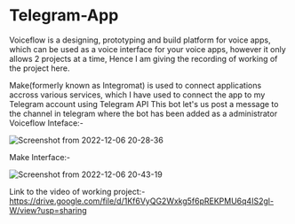 # Telegram-App

Voiceflow is a designing, prototyping and build platform for voice apps, which can be used as a voice interface for your voice apps, however it only allows 2 projects at a time, Hence I am giving the recording of working of the project here.

Make(formerly known as Integromat) is used to connect applications accross various services, which I have used to connect the app to my Telegram account using Telegram API
This bot let's us post a message to the channel in telegram where the bot has been added as a administrator
Voiceflow Inteface:-

![Screenshot from 2022-12-06 20-28-36](https://user-images.githubusercontent.com/78522965/208191252-e392e3da-3eaf-4456-ac84-6b8cc4be3332.png)

Make Interface:-

![Screenshot from 2022-12-06 20-43-19](https://user-images.githubusercontent.com/78522965/208191440-b00a2768-a12b-42c9-af3c-7eb1e340394c.png)

Link to the video of working project:-
https://drive.google.com/file/d/1Kf6VyQG2Wxkg5f6pREKPMU6q4IS2gl-W/view?usp=sharing
